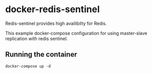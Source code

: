 # docker-redis-sentinel

Redis-sentinel provides high availibilty for Redis.

This example docker-compose configuration for using master-slave replication with redis sentinel.  

## Running the container
```
docker-compose up -d
```
